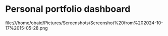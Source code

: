 # Personal portfolio dashboard

file:///home/obaid/Pictures/Screenshots/Screenshot%20from%202024-10-17%2015-05-28.png

